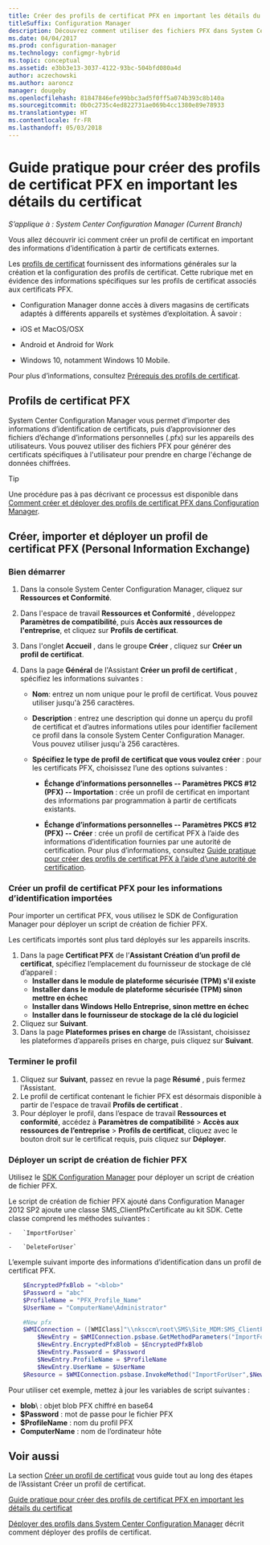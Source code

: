 ```yaml
---
title: Créer des profils de certificat PFX en important les détails du certificat
titleSuffix: Configuration Manager
description: Découvrez comment utiliser des fichiers PFX dans System Center Configuration Manager pour générer des certificats spécifiques à l’utilisateur qui prennent en charge l’échange de données chiffrées.
ms.date: 04/04/2017
ms.prod: configuration-manager
ms.technology: configmgr-hybrid
ms.topic: conceptual
ms.assetid: e3bb3e13-3037-4122-93bc-504bfd080a4d
author: aczechowski
ms.author: aaroncz
manager: dougeby
ms.openlocfilehash: 81847846efe99bbc3ad5f0ff5a074b393c8b140a
ms.sourcegitcommit: 0b0c2735c4ed822731ae069b4cc1380e89e78933
ms.translationtype: HT
ms.contentlocale: fr-FR
ms.lasthandoff: 05/03/2018
---
```

# <a name="how-to-create-pfx-certificate-profiles-by-importing-certificate-details"></a>Guide pratique pour créer des profils de certificat PFX en important les détails du certificat

*S’applique à : System Center Configuration Manager (Current Branch)*


Vous allez découvrir ici comment créer un profil de certificat en important des informations d’identification à partir de certificats externes.  

Les [profils de certificat](../../protect/deploy-use/introduction-to-certificate-profiles.md) fournissent des informations générales sur la création et la configuration des profils de certificat. Cette rubrique met en évidence des informations spécifiques sur les profils de certificat associés aux certificats PFX.

-  Configuration Manager donne accès à divers magasins de certificats adaptés à différents appareils et systèmes d’exploitation.  À savoir :

 -   iOS et MacOS/OSX
 -   Android et Android for Work
 -   Windows 10, notamment Windows 10 Mobile.

Pour plus d’informations, consultez [Prérequis des profils de certificat](../../protect/plan-design/prerequisites-for-certificate-profiles.md).

## <a name="pfx-certificate-profiles"></a>Profils de certificat PFX
System Center Configuration Manager vous permet d’importer des informations d’identification de certificats, puis d’approvisionner des fichiers d’échange d’informations personnelles (.pfx) sur les appareils des utilisateurs. Vous pouvez utiliser des fichiers PFX pour générer des certificats spécifiques à l'utilisateur pour prendre en charge l'échange de données chiffrées.

> [!TIP]  
>  Une procédure pas à pas décrivant ce processus est disponible dans [Comment créer et déployer des profils de certificat PFX dans Configuration Manager](http://blogs.technet.com/b/karanrustagi/archive/2015/09/01/how-to-create-and-deploy-pfx-certificate-profiles-in-configuration-manager.aspx).  

## <a name="create-import-and-deploy-a-personal-information-exchange-pfx-certificate-profile"></a>Créer, importer et déployer un profil de certificat PFX (Personal Information Exchange)  

### <a name="get-started"></a>Bien démarrer

1.  Dans la console System Center Configuration Manager, cliquez sur **Ressources et Conformité**.  
2.  Dans l'espace de travail **Ressources et Conformité** , développez **Paramètres de compatibilité**, puis **Accès aux ressources de l'entreprise**, et cliquez sur **Profils de certificat**.  

3.  Dans l'onglet **Accueil** , dans le groupe **Créer** , cliquez sur **Créer un profil de certificat**.

4.  Dans la page **Général** de l'Assistant **Créer un profil de certificat** , spécifiez les informations suivantes :  

    -   **Nom**: entrez un nom unique pour le profil de certificat. Vous pouvez utiliser jusqu'à 256 caractères.  

    -   **Description** : entrez une description qui donne un aperçu du profil de certificat et d’autres informations utiles pour identifier facilement ce profil dans la console System Center Configuration Manager. Vous pouvez utiliser jusqu'à 256 caractères.  

    -   **Spécifiez le type de profil de certificat que vous voulez créer** : pour les certificats PFX, choisissez l’une des options suivantes :  

        -   **Échange d’informations personnelles -- Paramètres PKCS #12 (PFX) -- Importation** : crée un profil de certificat en important des informations par programmation à partir de certificats existants.  

        -   **Échange d’informations personnelles -- Paramètres PKCS #12 (PFX) -- Créer** : crée un profil de certificat PFX à l’aide des informations d’identification fournies par une autorité de certification.  Pour plus d’informations, consultez [Guide pratique pour créer des profils de certificat PFX à l’aide d’une autorité de certification](../../mdm/deploy-use/create-pfx-certificate-profiles.md).


### <a name="create-a-pfx-certificate-profile-for-the-imported-credentials"></a>Créer un profil de certificat PFX pour les informations d’identification importées

Pour importer un certificat PFX, vous utilisez le SDK de Configuration Manager pour déployer un script de création de fichier PFX. 

Les certificats importés sont plus tard déployés sur les appareils inscrits.

1. Dans la page **Certificat PFX** de l’**Assistant Création d’un profil de certificat**, spécifiez l’emplacement du fournisseur de stockage de clé d’appareil :
    -   **Installer dans le module de plateforme sécurisée (TPM) s'il existe**  
    -   **Installer dans le module de plateforme sécurisée (TPM) sinon mettre en échec** 
    -   **Installer dans Windows Hello Entreprise, sinon mettre en échec** 
    -   **Installer dans le fournisseur de stockage de la clé du logiciel** 
2. Cliquez sur **Suivant**. 
3. Dans la page **Plateformes prises en charge** de l’Assistant, choisissez les plateformes d’appareils prises en charge, puis cliquez sur **Suivant**.

### <a name="finish-the-profile"></a>Terminer le profil

1.  Cliquez sur **Suivant**, passez en revue la page **Résumé** , puis fermez l'Assistant.  
2.  Le profil de certificat contenant le fichier PFX est désormais disponible à partir de l'espace de travail **Profils de certificat** . 
3.  Pour déployer le profil, dans l’espace de travail **Ressources et conformité**, accédez à **Paramètres de compatibilité** > **Accès aux ressources de l’entreprise** > **Profils de certificat**, cliquez avec le bouton droit sur le certificat requis, puis cliquez sur **Déployer**. 

### <a name="deploy-a-create-pfx-script"></a>Déployer un script de création de fichier PFX

Utilisez le [SDK Configuration Manager](http://go.microsoft.com/fwlink/?LinkId=613525) pour déployer un script de création de fichier PFX. 

Le script de création de fichier PFX ajouté dans Configuration Manager 2012 SP2 ajoute une classe SMS_ClientPfxCertificate au kit SDK. Cette classe comprend les méthodes suivantes :  

    -   `ImportForUser`  

    -   `DeleteForUser`  

L’exemple suivant importe des informations d’identification dans un profil de certificat PFX.

``` powershell
    $EncryptedPfxBlob = "<blob>"  
    $Password = "abc"  
    $ProfileName = "PFX_Profile_Name"  
    $UserName = "ComputerName\Administrator"  

    #New pfx  
    $WMIConnection = ([WMIClass]"\\nksccm\root\SMS\Site_MDM:SMS_ClientPfxCertificate")  
        $NewEntry = $WMIConnection.psbase.GetMethodParameters("ImportForUser")  
        $NewEntry.EncryptedPfxBlob = $EncryptedPfxBlob  
        $NewEntry.Password = $Password  
        $NewEntry.ProfileName = $ProfileName  
        $NewEntry.UserName = $UserName  
    $Resource = $WMIConnection.psbase.InvokeMethod("ImportForUser",$NewEntry,$null)  
```  

Pour utiliser cet exemple, mettez à jour les variables de script suivantes :  

   -   **blob**\ : objet blob PFX chiffré en base64  
   -   **$Password** : mot de passe pour le fichier PFX  
   -   **$ProfileName** : nom du profil PFX  
   -   **ComputerName** : nom de l’ordinateur hôte   

## <a name="see-also"></a>Voir aussi
La section [Créer un profil de certificat](../../protect/deploy-use/create-certificate-profiles.md) vous guide tout au long des étapes de l’Assistant Créer un profil de certificat.

[Guide pratique pour créer des profils de certificat PFX en important les détails du certificat](../../mdm/deploy-use/create-pfx-certificate-profiles.md)

[Déployer des profils dans System Center Configuration Manager](../../protect/deploy-use/deploy-wifi-vpn-email-cert-profiles.md) décrit comment déployer des profils de certificat.